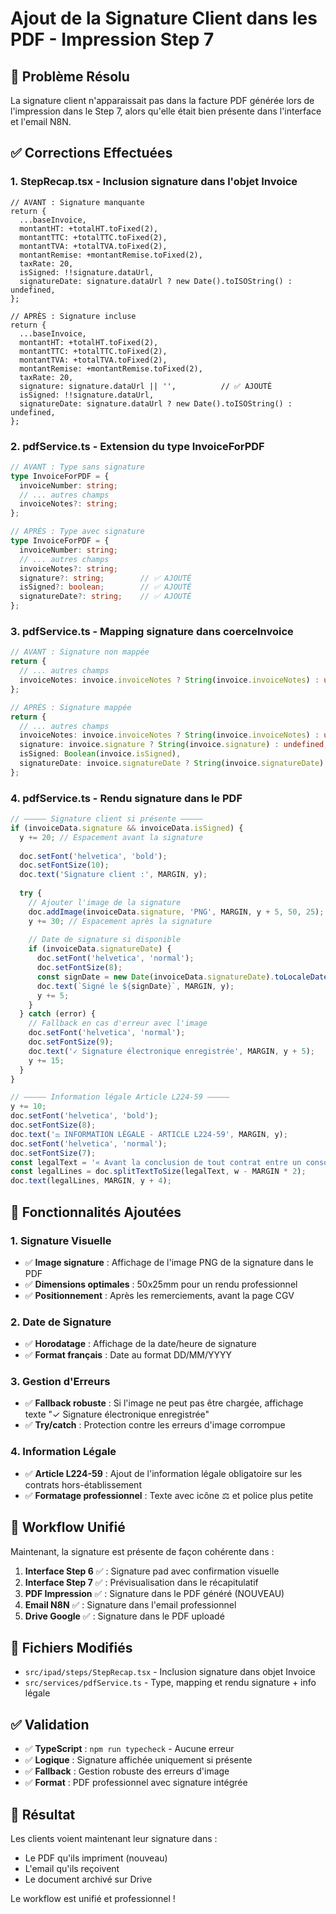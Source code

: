 # Ajout de la Signature Client dans les PDF - Impression Step 7

## 🎯 Problème Résolu
La signature client n'apparaissait pas dans la facture PDF générée lors de l'impression dans le Step 7, alors qu'elle était bien présente dans l'interface et l'email N8N.

## ✅ Corrections Effectuées

### 1. **StepRecap.tsx** - Inclusion signature dans l'objet Invoice
```tsx
// AVANT : Signature manquante
return {
  ...baseInvoice,
  montantHT: +totalHT.toFixed(2),
  montantTTC: +totalTTC.toFixed(2),
  montantTVA: +totalTVA.toFixed(2),
  montantRemise: +montantRemise.toFixed(2),
  taxRate: 20,
  isSigned: !!signature.dataUrl,
  signatureDate: signature.dataUrl ? new Date().toISOString() : undefined,
};

// APRÈS : Signature incluse
return {
  ...baseInvoice,
  montantHT: +totalHT.toFixed(2),
  montantTTC: +totalTTC.toFixed(2),
  montantTVA: +totalTVA.toFixed(2),
  montantRemise: +montantRemise.toFixed(2),
  taxRate: 20,
  signature: signature.dataUrl || '',          // ✅ AJOUTÉ
  isSigned: !!signature.dataUrl,
  signatureDate: signature.dataUrl ? new Date().toISOString() : undefined,
};
```

### 2. **pdfService.ts** - Extension du type InvoiceForPDF
```typescript
// AVANT : Type sans signature
type InvoiceForPDF = {
  invoiceNumber: string;
  // ... autres champs
  invoiceNotes?: string;
};

// APRÈS : Type avec signature
type InvoiceForPDF = {
  invoiceNumber: string;
  // ... autres champs
  invoiceNotes?: string;
  signature?: string;        // ✅ AJOUTÉ
  isSigned?: boolean;        // ✅ AJOUTÉ
  signatureDate?: string;    // ✅ AJOUTÉ
};
```

### 3. **pdfService.ts** - Mapping signature dans coerceInvoice
```typescript
// AVANT : Signature non mappée
return {
  // ... autres champs
  invoiceNotes: invoice.invoiceNotes ? String(invoice.invoiceNotes) : undefined,
};

// APRÈS : Signature mappée
return {
  // ... autres champs
  invoiceNotes: invoice.invoiceNotes ? String(invoice.invoiceNotes) : undefined,
  signature: invoice.signature ? String(invoice.signature) : undefined,    // ✅ AJOUTÉ
  isSigned: Boolean(invoice.isSigned),                                     // ✅ AJOUTÉ
  signatureDate: invoice.signatureDate ? String(invoice.signatureDate) : undefined, // ✅ AJOUTÉ
};
```

### 4. **pdfService.ts** - Rendu signature dans le PDF
```typescript
// ————— Signature client si présente —————
if (invoiceData.signature && invoiceData.isSigned) {
  y += 20; // Espacement avant la signature
  
  doc.setFont('helvetica', 'bold');
  doc.setFontSize(10);
  doc.text('Signature client :', MARGIN, y);
  
  try {
    // Ajouter l'image de la signature
    doc.addImage(invoiceData.signature, 'PNG', MARGIN, y + 5, 50, 25);
    y += 30; // Espacement après la signature
    
    // Date de signature si disponible
    if (invoiceData.signatureDate) {
      doc.setFont('helvetica', 'normal');
      doc.setFontSize(8);
      const signDate = new Date(invoiceData.signatureDate).toLocaleDateString('fr-FR');
      doc.text(`Signé le ${signDate}`, MARGIN, y);
      y += 5;
    }
  } catch (error) {
    // Fallback en cas d'erreur avec l'image
    doc.setFont('helvetica', 'normal');
    doc.setFontSize(9);
    doc.text('✓ Signature électronique enregistrée', MARGIN, y + 5);
    y += 15;
  }
}

// ————— Information légale Article L224-59 —————
y += 10;
doc.setFont('helvetica', 'bold');
doc.setFontSize(8);
doc.text('⚖️ INFORMATION LÉGALE - ARTICLE L224-59', MARGIN, y);
doc.setFont('helvetica', 'normal');
doc.setFontSize(7);
const legalText = '« Avant la conclusion de tout contrat entre un consommateur et un professionnel à l\'occasion d\'une foire, d\'un salon [...] le professionnel informe le consommateur qu\'il ne dispose pas d\'un délai de rétractation. »';
const legalLines = doc.splitTextToSize(legalText, w - MARGIN * 2);
doc.text(legalLines, MARGIN, y + 4);
```

## 🎨 Fonctionnalités Ajoutées

### 1. **Signature Visuelle**
- ✅ **Image signature** : Affichage de l'image PNG de la signature dans le PDF
- ✅ **Dimensions optimales** : 50x25mm pour un rendu professionnel
- ✅ **Positionnement** : Après les remerciements, avant la page CGV

### 2. **Date de Signature**
- ✅ **Horodatage** : Affichage de la date/heure de signature
- ✅ **Format français** : Date au format DD/MM/YYYY

### 3. **Gestion d'Erreurs**
- ✅ **Fallback robuste** : Si l'image ne peut pas être chargée, affichage texte "✓ Signature électronique enregistrée"
- ✅ **Try/catch** : Protection contre les erreurs d'image corrompue

### 4. **Information Légale**
- ✅ **Article L224-59** : Ajout de l'information légale obligatoire sur les contrats hors-établissement
- ✅ **Formatage professionnel** : Texte avec icône ⚖️ et police plus petite

## 🔄 Workflow Unifié

Maintenant, la signature est présente de façon cohérente dans :

1. **Interface Step 6** ✅ : Signature pad avec confirmation visuelle
2. **Interface Step 7** ✅ : Prévisualisation dans le récapitulatif 
3. **PDF Impression** ✅ : Signature dans le PDF généré (NOUVEAU)
4. **Email N8N** ✅ : Signature dans l'email professionnel
5. **Drive Google** ✅ : Signature dans le PDF uploadé

## 📁 Fichiers Modifiés
- `src/ipad/steps/StepRecap.tsx` - Inclusion signature dans objet Invoice
- `src/services/pdfService.ts` - Type, mapping et rendu signature + info légale

## ✅ Validation
- ✅ **TypeScript** : `npm run typecheck` - Aucune erreur
- ✅ **Logique** : Signature affichée uniquement si présente
- ✅ **Fallback** : Gestion robuste des erreurs d'image
- ✅ **Format** : PDF professionnel avec signature intégrée

## 🎯 Résultat
Les clients voient maintenant leur signature dans :
- Le PDF qu'ils impriment (nouveau)
- L'email qu'ils reçoivent
- Le document archivé sur Drive

Le workflow est unifié et professionnel !
